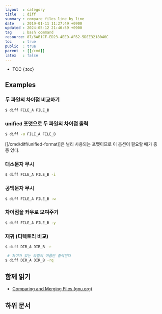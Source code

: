 ```yaml
---
layout  : category
title   : diff
summary : compare files line by line
date    : 2019-01-11 11:27:49 +0900
updated : 2024-05-12 21:46:59 +0900
tag     : bash command
resource: 87/6AB1CF-ED23-4EED-AF62-5DEE3218040C
toc     : true
public  : true
parent  : [[/cmd]]
latex   : false
---
```

* TOC
{:toc}

## Examples
### 두 파일의 차이점 비교하기
```sh
$ diff FILE_A FILE_B
```

### unified 포맷으로 두 파일의 차이점 출력

```sh
$ diff -u FILE_A FILE_B
```

[[/cmd/diff/unified-format]]은 널리 사용되는 포맷이므로 이 옵션이 필요할 때가 종종 있다.


### 대소문자 무시
```sh
$ diff FILE_A FILE_B -i
```

### 공백문자 무시
```sh
$ diff FILE_A FILE_B -w
```

### 차이점을 좌우로 보여주기
```sh
$ diff FILE_A FILE_B -y
```

### 재귀 (디렉토리 비교)
```sh
$ diff DIR_A DIR_B -r
```

```sh
 # 차이가 있는 파일의 이름만 출력한다
$ diff DIR_A DIR_B -rq
```

## 함께 읽기

- [Comparing and Merging Files (gnu.org)]( https://www.gnu.org/software/diffutils/manual/html_node/ )

## 하위 문서

<div id="sub-document-list"></div>

